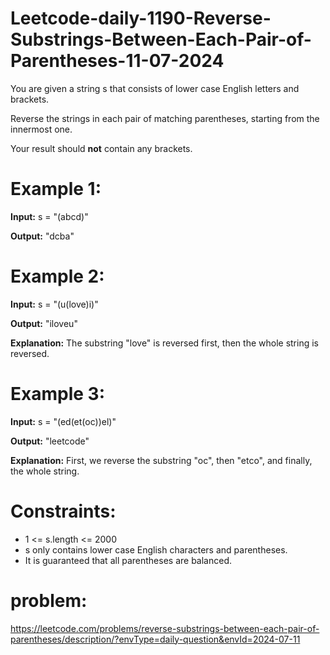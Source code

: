# Leetcode-daily-1190-Reverse-Substrings-Between-Each-Pair-of-Parentheses-11-07-2024
You are given a string s that consists of lower case English letters and brackets.

Reverse the strings in each pair of matching parentheses, starting from the innermost one.

Your result should **not** contain any brackets.

 

# Example 1:

**Input:** s = "(abcd)"

**Output:** "dcba"

# Example 2:

**Input:** s = "(u(love)i)"

**Output:** "iloveu"

**Explanation:** The substring "love" is reversed first, then the whole string is reversed.

# Example 3:

**Input:** s = "(ed(et(oc))el)"

**Output:** "leetcode"

**Explanation:** First, we reverse the substring "oc", then "etco", and finally, the whole string.
 

# Constraints:

- 1 <= s.length <= 2000
- s only contains lower case English characters and parentheses.
- It is guaranteed that all parentheses are balanced.

# problem:
https://leetcode.com/problems/reverse-substrings-between-each-pair-of-parentheses/description/?envType=daily-question&envId=2024-07-11
